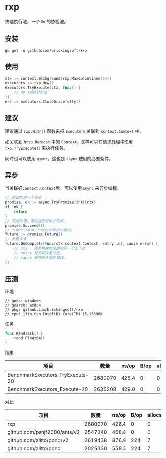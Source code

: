# rxp
快速执行池，一个 `Go` 的协程池。

## 安装
```shell
go get -u github.com/brickingsoft/rxp
```

## 使用
```go
ctx := context.Background(rxp.MaxGoroutines(64))
executors := rxp.New()
executors.TryExecute(ctx, func() {
	// do something
})
err := executors.CloseGracefully()
```

## 建议
建议通过 `rxp.With()` 函数来把 `Executors` 关联到 `context.Context` 中。

如关联到 `http.Request` 中的 `Context`，这样可以在请求处理中使用 `rxp.TryExecute()` 来执行任务。

同时也可以使用 `async`，这也是 `async` 使用的必要条件。

## 异步
当关联好`context.Context`后，可以使用 `async` 来异步编程。
```go
// 尝试构建一个许诺
promise, ok := async.TryPromise[int](ctx)
if !ok {
    return
}
// 完成许诺，可以在任何地方完成。
promise.Succeed(1)
// 许诺一个未来，一般用于异步的返回。
future := promise.Future()
// 处理未来
future.OnComplete(func(ctx context.Context, entry int, cause error) { 
	// ctx   是和构建时使用的同一个上下文
	// entry 是完成许诺的值。
	// cause 是失败许诺的错误。
})
```

## 压测
环境
```shell
// goos: windows
// goarch: amd64
// pkg: github.com/brickingsoft/rxp
// cpu: 13th Gen Intel(R) Core(TM) i5-13600K
```
任务
```go
func RandTask() {
    rand.Float64()
}
```
结果

| 项目                               | 数量      | ns/op | B/op | allocs/op | failed |
|----------------------------------|---------|-------|------|-----------|--------|
| BenchmarkExecutors_TryExecute-20 | 2680070 | 426.4 | 0    | 0         | 0      |
| BenchmarkExecutors_Execute-20    | 2636208 | 429.0 | 0    | 0         | 0      |

对比

| 项目                           | 数量      | ns/op | B/op | allocs/op |
|------------------------------|---------|-------|------|-----------|
| rxp                          | 2680070 | 426.4 | 0    | 0         |
| github.com/panjf2000/ants/v2 | 2547340 | 468.8 | 0    | 0         |
| github.com/alitto/pond/v2    | 2619438 | 876.9 | 224  | 7         |
| github.com/alitto/pond       | 2025330 | 558.5 | 224  | 7         |
